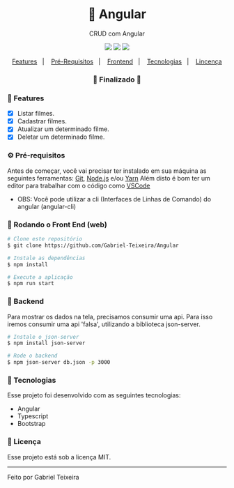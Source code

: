 <h1 align="center">
    🚀 Angular
</h1>
<p align="center">CRUD com Angular</p>

<p align="center">
  <img src="https://img.shields.io/static/v1?label=angular%20version&message=8.0&color=dc3545"/>
  <img src="https://img.shields.io/badge/last%20commit-september-important" />
  <img src="https://img.shields.io/badge/license-MIT-success"/>
</p>

<p align="center">
  <a href="#-features">Features</a>&nbsp;&nbsp;&nbsp;|&nbsp;&nbsp;&nbsp;
  <a href="#-pré-requisitos">Pré-Requisitos</a>&nbsp;&nbsp;&nbsp;|&nbsp;&nbsp;&nbsp;
  <a href="#-rodando-o-front-end-web">Frontend</a>&nbsp;&nbsp;&nbsp;|&nbsp;&nbsp;&nbsp;
  <a href="#-tecnologias">Tecnologias</a>&nbsp;&nbsp;&nbsp;|&nbsp;&nbsp;&nbsp;
  <a href="#-licença">Lincença</a>
</p>

<h3 align="center"> 
🚧  Finalizado  🚧
</h3>

### 📎 Features

- [x] Listar filmes.
- [x] Cadastrar filmes.
- [x] Atualizar um determinado filme.
- [x] Deletar um determinado filme.

### ⚙ Pré-requisitos

Antes de começar, você vai precisar ter instalado em sua máquina as seguintes ferramentas:
[Git](https://git-scm.com), [Node.js](https://nodejs.org/en/) e/ou [Yarn](https://https://yarnpkg.com/) 
Além disto é bom ter um editor para trabalhar com o código como [VSCode](https://code.visualstudio.com/)
* OBS: Você pode utilizar a cli (Interfaces de Linhas de Comando) do angular (angular-cli)

### 🎲 Rodando o Front End (web)

```bash
# Clone este repositório
$ git clone https://github.com/Gabriel-Teixeira/Angular

# Instale as dependências
$ npm install

# Execute a aplicação
$ npm run start
```

### 📌 Backend
Para mostrar os dados na tela, precisamos consumir uma api. Para isso iremos consumir uma api 'falsa', utilizando a biblioteca
json-server.
```bash
# Instale o json-server
$ npm install json-server

# Rode o backend
$ npm json-server db.json -p 3000
```

### 🚀 Tecnologias

Esse projeto foi desenvolvido com as seguintes tecnologias:

- Angular
- Typescript
- Bootstrap

### 📝 Licença

Esse projeto está sob a licença MIT.

<hr/>

Feito por Gabriel Teixeira

